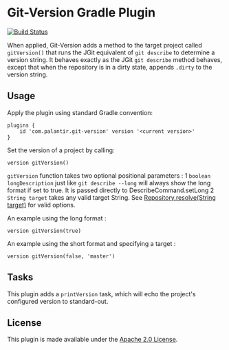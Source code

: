 Git-Version Gradle Plugin
=========================
[![Build Status](https://circleci.com/gh/palantir/gradle-git-version.svg?style=svg)](https://circleci.com/gh/palantir/gradle-git-version)

When applied, Git-Version adds a method to the target project called `gitVersion()` that
runs the JGit equivalent of `git describe` to determine a version string. It behaves exactly 
as the JGit `git describe` method behaves, except that when the repository is in a dirty 
state, appends `.dirty` to the version string.

Usage
-----
Apply the plugin using standard Gradle convention:

    plugins {
        id 'com.palantir.git-version' version '<current version>'
    }

Set the version of a project by calling:

    version gitVersion()

`gitVersion` function takes two optional positional parameters :
    1 `boolean longDescription` just like `git describe --long` will always show the long
        format if set to true. It is passed directly to DescribeCommand.setLong
    2 `String target` takes any valid target String. See [Repository.resolve(String target)](http://download.eclipse.org/jgit/site/4.1.1.201511131810-r/apidocs/index.html)
        for valid options.

An example using the long format :

    version gitVersion(true)

An example using the short format and specifying a target :

    version gitVersion(false, 'master')

Tasks
-----
This plugin adds a `printVersion` task, which will echo the project's configured version
to standard-out.

License
-------
This plugin is made available under the [Apache 2.0 License](http://www.apache.org/licenses/LICENSE-2.0).
